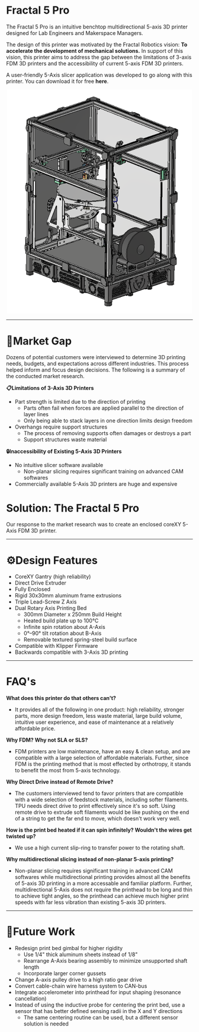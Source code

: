 # Fractal 5 Pro

The Fractal 5 Pro is an intuitive benchtop multidirectional 5-axis 3D printer designed for Lab Engineers and Makerspace Managers.

The design of this printer was motivated by the Fractal Robotics vision: **To accelerate the development of mechanical solutions.** In support of this vision, this printer aims to address the gap between the limitations of 3-axis FDM 3D printers and the accessibility of current 5-axis FDM 3D printers.

A user-friendly 5-Axis slicer application was developed to go along with this printer. You can download it for free **here**.

<p align="center">
  <img src="./CAD/images/Fractal_5_Pro_ISO.PNG" width="500">
</p>

---

# 🔎Market Gap
Dozens of potential customers were interviewed to determine 3D printing needs, budgets, and expectations across different industries. This process helped inform and focus design decisions. The following is a summary of the conducted market research.

**📋Limitations of 3-Axis 3D Printers**
  - Part strength is limited due to the direction of printing
    - Parts often fail when forces are applied parallel to the direction of layer lines
    - Only being able to stack layers in one direction limits design freedom
  - Overhangs require support structures
    - The process of removing supports often damages or destroys a part
    - Support structures waste material

**🔒Inaccessibility of Existing 5-Axis 3D Printers**
  - No intuitive slicer software available
    - Non-planar slicing requires significant training on advanced CAM softwares
  - Commercially available 5-Axis 3D printers are huge and expensive

# Solution: The Fractal 5 Pro
Our response to the market research was to create an enclosed coreXY 5-Axis FDM 3D printer.

---

# ⚙️Design Features
- CoreXY Gantry (high reliability)
- Direct Drive Extruder  
- Fully Enclosed
- Rigid 30x30mm aluminum frame extrusions
- Triple Lead-Screw Z Axis  
- Dual Rotary Axis Printing Bed  
  - 300mm Diameter x 250mm Build Height  
  - Heated build plate up to 100°C  
  - Infinite spin rotation about A-Axis  
  - 0°–90° tilt rotation about B-Axis  
  - Removable textured spring-steel build surface
- Compatible with Klipper Firmware
- Backwards compatible with 3-Axis 3D printing

---

# FAQ's

**What does this printer do that others can't?**
- It provides all of the following in one product: high reliability, stronger parts, more design freedom, less waste material, large build volume, intuitive user experience, and ease of maintenance at a relatively affordable price.

**Why FDM? Why not SLA or SLS?**
- FDM printers are low maintenance, have an easy & clean setup, and are compatible with a large selection of affordable materials. Further, since FDM is the printing method that is most effected by orthotropy, it stands to benefit the most from 5-axis technology.

**Why Direct Drive instead of Remote Drive?**
- The customers interviewed tend to favor printers that are compatible with a wide selection of feedstock materials, including softer filaments. TPU needs direct drive to print effectively since it's so soft. Using remote drive to extrude soft filaments would be like pushing on the end of a string to get the far end to move, which doesn't work very well.

**How is the print bed heated if it can spin infinitely? Wouldn't the wires get twisted up?**
- We use a high current slip-ring to transfer power to the rotating shaft.

**Why multidirectional slicing instead of non-planar 5-axis printing?**
- Non-planar slicing requires significant training in advanced CAM softwares while multidirectional printing provides almost all the benefits of 5-axis 3D printing in a more accessable and familiar platform. Further, multidirectional 5-Axis does not require the printhead to be long and thin to achieve tight angles, so the printhead can achieve much higher print speeds with far less vibration than existing 5-axis 3D printers.

---

# 📝Future Work
- Redesign print bed gimbal for higher rigidity
  - Use 1/4" thick aluminum sheets instead of 1/8"
  - Rearrange A-Axis bearing assembly to minimize unsupported shaft length
  - Incorporate larger corner gussets
- Change A-axis pulley drive to a high ratio gear drive
- Convert cable-chain wire harness system to CAN-bus
- Integrate accelerometer into printhead for input shaping (resonance cancellation)
- Instead of using the inductive probe for centering the print bed, use a sensor that has better defined sensing radii in the X and Y directions
  - The same centering routine can be used, but a different sensor solution is needed
